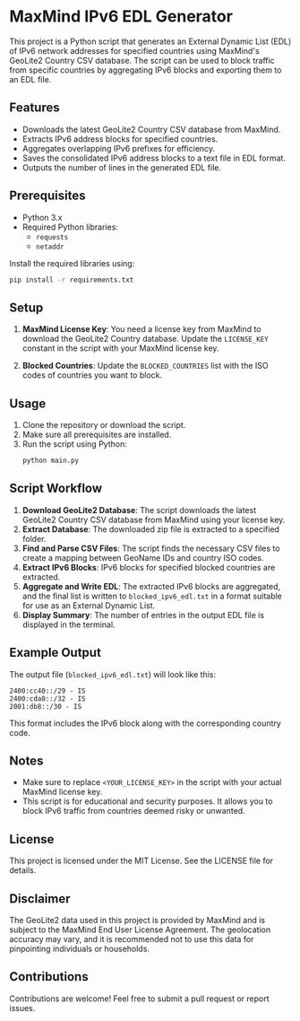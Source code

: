 # MaxMind IPv6 EDL Generator

This project is a Python script that generates an External Dynamic List (EDL) of IPv6 network addresses for specified countries using MaxMind's GeoLite2 Country CSV database. The script can be used to block traffic from specific countries by aggregating IPv6 blocks and exporting them to an EDL file.

## Features
- Downloads the latest GeoLite2 Country CSV database from MaxMind.
- Extracts IPv6 address blocks for specified countries.
- Aggregates overlapping IPv6 prefixes for efficiency.
- Saves the consolidated IPv6 address blocks to a text file in EDL format.
- Outputs the number of lines in the generated EDL file.

## Prerequisites
- Python 3.x
- Required Python libraries:
  - `requests`
  - `netaddr`

Install the required libraries using:
```sh
pip install -r requirements.txt
```

## Setup
1. **MaxMind License Key**: You need a license key from MaxMind to download the GeoLite2 Country database. Update the `LICENSE_KEY` constant in the script with your MaxMind license key.

2. **Blocked Countries**: Update the `BLOCKED_COUNTRIES` list with the ISO codes of countries you want to block.

## Usage
1. Clone the repository or download the script.
2. Make sure all prerequisites are installed.
3. Run the script using Python:
   ```sh
   python main.py
   ```

## Script Workflow
1. **Download GeoLite2 Database**: The script downloads the latest GeoLite2 Country CSV database from MaxMind using your license key.
2. **Extract Database**: The downloaded zip file is extracted to a specified folder.
3. **Find and Parse CSV Files**: The script finds the necessary CSV files to create a mapping between GeoName IDs and country ISO codes.
4. **Extract IPv6 Blocks**: IPv6 blocks for specified blocked countries are extracted.
5. **Aggregate and Write EDL**: The extracted IPv6 blocks are aggregated, and the final list is written to `blocked_ipv6_edl.txt` in a format suitable for use as an External Dynamic List.
6. **Display Summary**: The number of entries in the output EDL file is displayed in the terminal.

## Example Output
The output file (`blocked_ipv6_edl.txt`) will look like this:
```
2400:cc40::/29 - IS
2400:cda0::/32 - IS
2001:db8::/30 - IS
```
This format includes the IPv6 block along with the corresponding country code.

## Notes
- Make sure to replace `<YOUR_LICENSE_KEY>` in the script with your actual MaxMind license key.
- This script is for educational and security purposes. It allows you to block IPv6 traffic from countries deemed risky or unwanted.

## License
This project is licensed under the MIT License. See the LICENSE file for details.

## Disclaimer
The GeoLite2 data used in this project is provided by MaxMind and is subject to the MaxMind End User License Agreement. The geolocation accuracy may vary, and it is recommended not to use this data for pinpointing individuals or households.

## Contributions
Contributions are welcome! Feel free to submit a pull request or report issues.

